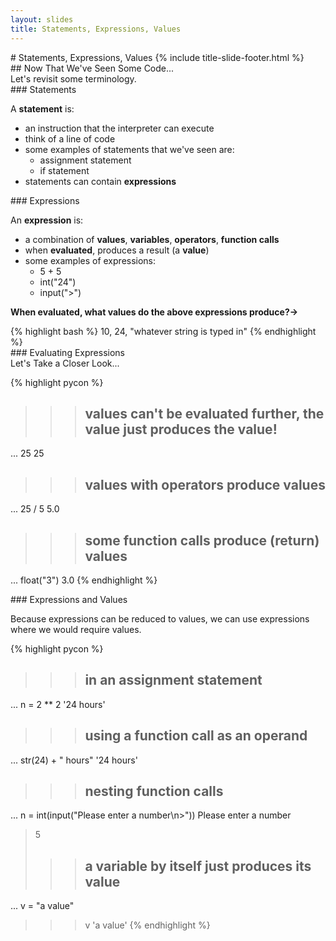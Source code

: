 ```yaml
---
layout: slides
title: Statements, Expressions, Values 
---
```


<section markdown="block" class="title-slide">
#  Statements, Expressions, Values
{% include title-slide-footer.html %}
</section>

<section markdown="block">
##  Now That We've Seen Some Code...
<aside>Let's revisit some terminology.</aside>
</section>

<section markdown="block">
###  Statements

A __statement__ is:

* an instruction that the interpreter can execute
* think of a line of code
* some examples of statements that we've seen are:
	* assignment statement
	* if statement
* statements can contain __expressions__
</section>

<section markdown="block">
###  Expressions

An __expression__ is:

* a combination of __values__, __variables__, __operators__, __function calls__
* when __evaluated__, produces a result (a __value__)
* some examples of expressions:
	* 5 + 5
	* int("24")
	* input(">")

__When evaluated, what values do the above expressions produce?&rarr;__

<div class="incremental" markdown="block">
{% highlight bash %}
10, 24, "whatever string is typed in"
{% endhighlight %}
</div>
</section>

<section markdown="block">
###  Evaluating Expressions
<aside>Let's Take a Closer Look...</aside>

{% highlight pycon %}
>>> # values can't be evaluated further, the value just produces the value!
... 25
25
>>> # values with operators produce values
... 25 / 5
5.0
>>> # some function calls produce (return) values
... float("3")
3.0
{% endhighlight %}

</section>

<section markdown="block">
###  Expressions and Values

Because expressions can be reduced to values, we can use expressions where we would require values.

{% highlight pycon %}
>>> # in an assignment statement
... n = 2 ** 2
'24 hours'
>>> # using a function call as an operand
... str(24) + " hours"
'24 hours'
>>> # nesting function calls
... n = int(input("Please enter a number\n>"))
Please enter a number
>5
>>> # a variable by itself just produces its value
... v = "a value"
>>> v
'a value'
{% endhighlight %}

</section>
